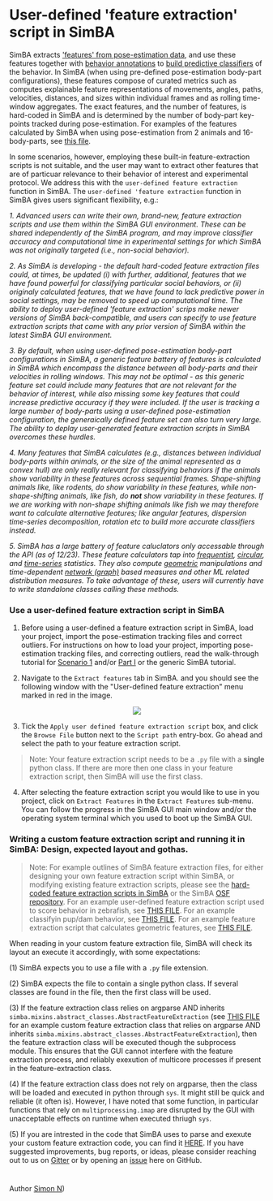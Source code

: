 # User-defined 'feature extraction' script in SimBA

SimBA extracts ['features' from pose-estimation data](https://github.com/sgoldenlab/simba/blob/master/docs/tutorial.md#step-5-extract-features), and use these features together with [behavior annotations](https://github.com/sgoldenlab/simba/blob/master/docs/tutorial.md#step-6-label-behavior) to [build predictive classifiers](https://github.com/sgoldenlab/simba/blob/master/docs/tutorial.md#step-7-train-machine-model) of the behavior. In SimBA (when using pre-defined pose-estimation body-part configurations), these features compose of curated metrics such as computes explainable feature representations of movements, angles, paths, velocities, distances, and sizes within individual frames and as rolling time-window aggregates. The exact features, and the number of features, is hard-coded in SimBA and is determined by the number of body-part key-points tracked during pose-estimation. For examples of the features calculated by SimBA when using pose-estimation from 2 animals and 16-body-parts, see [this file](https://github.com/sgoldenlab/simba/blob/master/misc/Feature_description.csv).

In some scenarios, however, employing these built-in feature-extraction scripts is not suitable, and the user may want to extract other features that are of particuar relevance to their behavior of interest and experimental protocol. We address this with the `user-defined feature extraction` function in SimBA.  The `user-defined 'feature extraction` function in SimBA gives users significant flexibility, e.g.:

*1. Advanced users can write their own, brand-new, feature extraction scripts and use them within the SimBA GUI environment. These can be shared independently of the SimBA program, and may improve classifier accuracy and computational time in experimental settings for which SimBA was not originally targeted (i.e., non-social behavior).* 

*2. As SimBA is developing - the default hard-coded feature extraction files could, at times, be updated (i) with further, additional, features that we have found powerful for classifying particular social behaviors, or (ii) originaly calculated features, that we have found to lack predictive power in social settings, may be removed to speed up computational time. The ability to deploy user-defined 'feature extraction' scrips make newer versions of SimBA back-compatible, and users can specify to use feature extraction scripts that came with any prior version of SimBA within the latest SimBA GUI environment.*

*3. By default, when using user-defined pose-estimation body-part configurations in SimBA, a generic feature battery of features is calculated in SimBA which encompass the distance between all body-parts and their velocities in rolling windows.  This may  not be optimal - as this generic feature set could include many features that are not relevant for the behavior of interest, while also missing some key features that could increase predictive accuracy if they were included. If the user is tracking a large number of body-parts using a user-defined pose-estimation configuration, the generaically defined feature set can also turn very large. The ability to deplay user-generated feature extraction scripts in SimBA overcomes these hurdles.*

*4. Many features that SimBA calculates (e.g., distances between individual body-parts within animals, or the size of the animal represented as a convex hull) are only really relevant for classifying behaviors if the animals show variability in these features across sequential frames. Shape-shifting animals like, like rodents, do show variability in these features, while non-shape-shifting animals, like fish, do **not** show variability in these features. If we are working with non-shape shifting animals like fish we may therefore want to calculate alternative features; like angular features, dispersion time-series decomposition, rotation etc to build more accurate classifiers instead.* 

*5. SimBA has a large battery of feature caluclators only accessable through the API (as of 12/23). These feature calculators tap into [frequentist](https://simba-uw-tf-dev.readthedocs.io/en/latest/simba.mixins.html#module-simba.mixins.statistics_mixin), [circular](https://simba-uw-tf-dev.readthedocs.io/en/latest/simba.mixins.html#module-simba.mixins.circular_statistics), and [time-series](https://simba-uw-tf-dev.readthedocs.io/en/latest/simba.mixins.html#module-simba.mixins.timeseries_features_mixin) statistics. They also compute [geometric](https://simba-uw-tf-dev.readthedocs.io/en/latest/simba.mixins.html#module-simba.mixins.geometry_mixin) manipulations and time-dependent [network (graph)](https://simba-uw-tf-dev.readthedocs.io/en/latest/simba.mixins.html#module-simba.mixins.network_mixin) based measures and other ML related distribution measures. To take advantage of these, users will currently have to write standalone classes calling these methods.*


### Use a user-defined feature extraction script in SimBA

1. Before using a user-defined a feature extraction script in SimBA, load your project, import the pose-estimation tracking files and correct outliers. For instructions on how to load your project, importing pose-estimation tracking files, and correcting outliers, read the walk-through tutorial for [Scenario 1](https://github.com/sgoldenlab/simba/blob/master/docs/Scenario1.md) and/or [Part I](https://github.com/sgoldenlab/simba/blob/master/docs/tutorial.md#step-1-generate-project-config%5D) or the generic SimBA tutorial.  

2. Navigate to the `Extract features` tab in SimBA. and you should see the following window with the "User-defined feature extraction" menu marked in red in the image. 

<p align="center">
<img src="https://github.com/sgoldenlab/simba/blob/master/images/feature_extraction_user_defined_2023.png" />
</p>

3. Tick the `Apply user defined feature extraction script` box, and click the `Browse File` button next to the `Script path` entry-box. Go ahead and select the path to your feature extraction script.

> Note: Your feature extraction script needs to be a `.py` file with a **single** python class. If there are more then one class in your feature extraction script, then SimBA will use the first class. 

4. After selecting the feature extraction script you would like to use in you project, click on `Extract Features` in the `Extract Features` sub-menu. You can follow the progress in the SimBA GUI main window and/or the operating system terminal which you used to boot up the SimBA GUI.

### Writing a custom feature extraction script and running it in SimBA: Design, expected layout and gothas. 

>Note: For example outlines of SimBA feature extraction files, for either designing your own feature extraction script within SimBA, or modifying existing feature extraction scripts, please see the [hard-coded feature extraction scripts in SimBA](https://github.com/sgoldenlab/simba/tree/master/simba/features_scripts) or the SimBA [OSF repository](https://osf.io/emxyw/). For an example user-defined feature extraction script used to score behavior in zebrafish, see [THIS FILE](https://github.com/sgoldenlab/simba/blob/master/simba/feature_extractors/misc/fish_feature_extractor_2023_version_5.py). For an example classifyin pup/dam behavior, see [THIS FILE](https://github.com/lapphe/AMBER-pipeline/blob/main/SimBA_AMBER_project/AMBER_2_0__feature_extraction/amber_feature_extraction_20230815.py). For an example feature extraction script that calculates geometric features, see [THIS FILE](https://github.com/sgoldenlab/simba/blob/master/misc/geometry_feature_extraction.py).

When reading in your custom feature extraction file, SimBA will check its layout an execute it accordingly, with some expectations:

(1) SimBA expects you to use a file with a `.py` file extension. 

(2) SimBA expects the file to contain a single python class. If several classes are found in the file, then the first class will be used. 

(3) If the feature extraction class relies on argparse AND inherits ``simba.mixins.abstract_classes.AbstractFeatureExtraction``
(see [THIS FILE](https://github.com/sgoldenlab/simba/blob/master/misc/geometry_feature_extraction.py) for an example custom feature extraction class that relies on argparse AND inherits ``simba.mixins.abstract_classes.AbstractFeatureExtraction``), then the feature extraction class will be executed though the subprocess module. This ensures that the GUI cannot interfere with the feature extraction process, and reliably exexution of multicore processes if present in the feature-extraction class.

(4) If the feature extraction class does not rely on argparse, then the class will be loaded and executed in python through ``sys``. It
might still be quick and reliable (it often is). However, I have noted that some function, in particular functions that rely on ``multiprocessing.imap`` are disrupted by the GUI with unacceptable effects on runtime when executed thriugh ``sys``.

(5) If you are intrested in the code that SimBA uses to parse and exexute your custom feature extraction code, you can find it [HERE](https://github.com/sgoldenlab/simba/blob/master/simba/utils/custom_feature_extractor.py). If you have suggested improvements, bug reports, or ideas, please consider reaching out to us on [Gitter](https://app.gitter.im/#/room/#SimBA-Resource_community:gitter.im) or by opening an [issue](https://github.com/sgoldenlab/simba/issues) here on GitHub. 

#
Author [Simon N](https://github.com/sronilsson))
